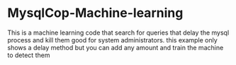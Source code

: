 # MysqlCop-Machine-learning
This is a machine learning code that search for queries that delay the mysql process and kill them
good for system administrators.
this example only shows a delay method but you can add any amount and train the machine to detect them
